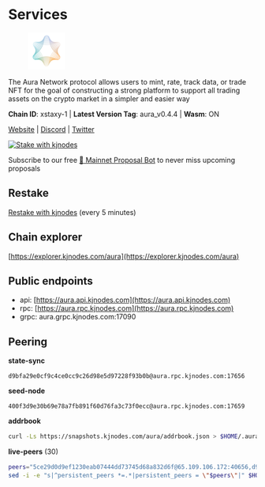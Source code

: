 # Services

<figure><img src="https://raw.githubusercontent.com/kj89/cosmos-images/main/logos/aura.png" alt=""><figcaption></figcaption></figure>

The Aura Network protocol allows users to mint, rate, track data,  or trade NFT for the goal of constructing a strong platform to  support all trading assets on the crypto market in a simpler and easier way

**Chain ID**: xstaxy-1 | **Latest Version Tag**: aura_v0.4.4 | **Wasm**: ON

[Website](https://aura.network) | [Discord](https://discord.gg/hpvF5QcWRf) | [Twitter](https://twitter.com/AuraNetworkHQ)

[![Stake with kjnodes](https://i.ibb.co/cr44Q8j/button-stake-with-kjnodes.png)](https://restake.app/aura/auravaloper17q4k3j6kcslrcuxtj9mxdcgez7kw7jdma8ykjs)

Subscribe to our free [🤖 Mainnet Proposal Bot](https://t.me/kjnodes_proposal_bot) to never miss upcoming proposals

## Restake

[Restake with kjnodes](https://restake.app/aura/auravaloper17q4k3j6kcslrcuxtj9mxdcgez7kw7jdma8ykjs) (every 5 minutes)
## Chain explorer
[https://explorer.kjnodes.com/aura](https://explorer.kjnodes.com/aura)

## Public endpoints

* api: [https://aura.api.kjnodes.com](https://aura.api.kjnodes.com)
* rpc: [https://aura.rpc.kjnodes.com](https://aura.rpc.kjnodes.com)
* grpc: aura.grpc.kjnodes.com:17090

## Peering

**state-sync**

```text
d9bfa29e0cf9c4ce0cc9c26d98e5d97228f93b0b@aura.rpc.kjnodes.com:17656
```

**seed-node**

```text
400f3d9e30b69e78a7fb891f60d76fa3c73f0ecc@aura.rpc.kjnodes.com:17659
```

**addrbook**
```bash
curl -Ls https://snapshots.kjnodes.com/aura/addrbook.json > $HOME/.aura/config/addrbook.json
```

**live-peers** (30)
```bash
peers="5ce29d0d9ef1230eab07444dd73745d68a832d6f@65.109.106.172:40656,d9bfa29e0cf9c4ce0cc9c26d98e5d97228f93b0b@65.109.88.38:17656,fa474fe8f7159c9699fb39acb2925702f0474502@141.95.157.139:10156,1584b3aa3969def4a9f70555b3b442d334053e94@148.113.159.22:10156,670c0c23a1196e706e058133fbbb156f7f33b352@5.9.95.147:26656,34d759895c5a451488db34c686e74cb954d86723@65.108.135.212:26656,a19b89ebbf7331f435b8ef100ce501d2377922ea@209.126.116.182:26656,3e7ef25f1c9829351936884618659167400eb0f1@142.132.149.171:26656,7885a9e940b45b9a2183488ca3a901b043b6ed67@144.76.40.53:21756,b6a0d0d030f35ffffcfe92e72ea13933c1adbe62@116.202.174.253:21656,0599779759ed60e12ed39a94cd02d303ba10d591@95.214.52.174:36656,0179528068da0dfaf61005cf5aa28793ca42b129@85.25.74.163:26656,3e05f2b0fdd750511dbff9d3f6a47d3bc3d4b1f0@141.95.204.81:61456,ed15ae05f17dd4e672eec0a96c38364d063b68dc@65.108.6.45:60756,b91ee5c72905bc49beed2720bb882c923c68fbc9@80.92.206.66:26656,dce07d176e5ba4cfdc7b806eb80eabab162a09d0@45.76.213.229:26656,57406c041d38af3bac9acdcb2b4bdc90dc7a8852@88.99.164.158:26656,ebc272824924ea1a27ea3183dd0b9ba713494f83@95.214.52.139:26966,ed68064620cebd196f56335bf801144efa9fb5ef@185.22.232.82:26656,63a90346040657406ddc48a2679e3bfbe17f717a@65.108.195.29:51656,c2215f1673d21a7462f38bf7fbd16f8567393f7c@13.251.159.166:26656,a859027129ee2524b57c43b9ecbe3bcc4d120efb@195.3.222.183:26656,07317346ab58eb4de14fe8c7705863002186d340@142.132.201.53:36656,e46238ddcf2113b70f59b417994c375e2d67e265@71.236.119.108:40656,f43c7c9a194ee5a97665a9aad8f887fdbb75e4ca@65.109.225.86:46656,a60a9f3400cb978b313ad5a47d59f6c518ef2a04@3.135.201.61:26656,71bb73be4f030e47b813350ee32076ee43c67c27@134.209.111.108:26656,c9c0b28dcf2db5f0e7b756986d3326d62ba47e78@144.126.147.58:26656,10b4cb9cbd7d3dae1aacc97355c1269ce5e36c57@93.190.141.68:21056,aec1624fad0adf47f9b4f7300dcb8bd4d63567f1@57.128.20.163:21756"
sed -i -e "s|^persistent_peers *=.*|persistent_peers = \"$peers\"|" $HOME/.aura/config/config.toml
```
